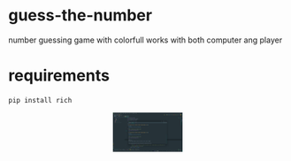 # guess-the-number
number guessing game with colorfull works with both computer ang player

# requirements
```bash
pip install rich
```

<p align="center">

<img  width="25%" height="25%" src="Screenshot (23).png">
</p>
